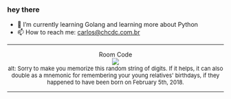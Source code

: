 ### hey there 

- :seedling: I’m currently learning Golang and learning more about Python
- :mailbox: How to reach me: carlos@chcdc.com.br


---


<!-- xkcd -->
<p align="center">Room Code</br><img src=https://imgs.xkcd.com/comics/room_code.png></br><font size =2>alt: Sorry to make you memorize this random string of digits. If it helps, it can also double as a mnemonic for remembering your young relatives' birthdays, if they happened to have been born on February 5th, 2018.</br></font></p></table></p> 


<!-- xkcd -->
---
